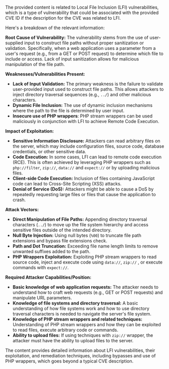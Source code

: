 The provided content is related to Local File Inclusion (LFI) vulnerabilities, which is a type of vulnerability that could be associated with the provided CVE ID if the description for the CVE was related to LFI.

Here's a breakdown of the relevant information:

**Root Cause of Vulnerability:**
The vulnerability stems from the use of user-supplied input to construct file paths without proper sanitization or validation. Specifically, when a web application uses a parameter from a user's request (e.g., from a GET or POST request) to determine which file to include or access. Lack of input sanitization allows for malicious manipulation of the file path.

**Weaknesses/Vulnerabilities Present:**
*   **Lack of Input Validation:** The primary weakness is the failure to validate user-provided input used to construct file paths. This allows attackers to inject directory traversal sequences (e.g., `../`) and other malicious characters.
*   **Dynamic File Inclusion:** The use of dynamic inclusion mechanisms where the path to the file is determined by user input.
*   **Insecure use of PHP wrappers**: PHP stream wrappers can be used maliciously in conjunction with LFI to achieve Remote Code Execution.

**Impact of Exploitation:**
*   **Sensitive Information Disclosure:** Attackers can read arbitrary files on the server, which may include configuration files, source code, database credentials, or other sensitive data.
*   **Code Execution:** In some cases, LFI can lead to remote code execution (RCE). This is often achieved by leveraging PHP wrappers such as `php://filter`, `zip://`, `data://` and `expect://` or by uploading malicious files.
*   **Client-side Code Execution:** Inclusion of files containing JavaScript code can lead to Cross-Site Scripting (XSS) attacks.
*   **Denial of Service (DoS):** Attackers might be able to cause a DoS by repeatedly requesting large files or files that cause the application to crash.

**Attack Vectors:**
*   **Direct Manipulation of File Paths:** Appending directory traversal characters (`../`) to move up the file system hierarchy and access sensitive files outside of the intended directory.
*   **Null Byte Injection:** Using null bytes (`%00`) to truncate file path extensions and bypass file extensions check.
*   **Path and Dot Truncation:** Exceeding file name length limits to remove unwanted suffixes added to the path.
*   **PHP Wrappers Exploitation:** Exploiting PHP stream wrappers to read source code, inject and execute code using `data://`, `zip://` , or execute commands with `expect://`.

**Required Attacker Capabilities/Position:**
*   **Basic knowledge of web application requests:** The attacker needs to understand how to craft web requests (e.g., GET or POST requests) and manipulate URL parameters.
*   **Knowledge of file systems and directory traversal:** A basic understanding of how file systems work and how to use directory traversal characters is needed to navigate the server's file system.
*   **Knowledge of PHP stream wrappers and related techniques:** Understanding of PHP stream wrappers and how they can be exploited to read files, execute arbitrary code or commands.
*   **Ability to upload files:** If using techniques with `zip://` wrapper, the attacker must have the ability to upload files to the server.

The content provides detailed information about LFI vulnerabilities, their exploitation, and remediation techniques, including bypasses and use of PHP wrappers, which goes beyond a typical CVE description.